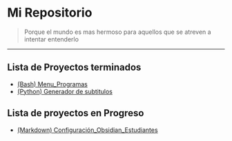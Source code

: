 # Mi Repositorio
> Porque el mundo es mas hermoso para aquellos que se atreven a intentar entenderlo

---

## Lista de Proyectos terminados
- [(Bash) Menu_Programas](./proyectos_terminados/menu_programas/menu_programas.md)
- [(Python) Generador de subtitulos](./proyectos_terminados/generador_subtitulos/generador_subtitulos.md) 

## Lista de proyectos en Progreso
- [(Markdown) Configuración_Obsidian_Estudiantes](./proyectos_en_progreso/configuracion_obsidian_estudiantes/configuración_obsidian_estudiantes.md)
